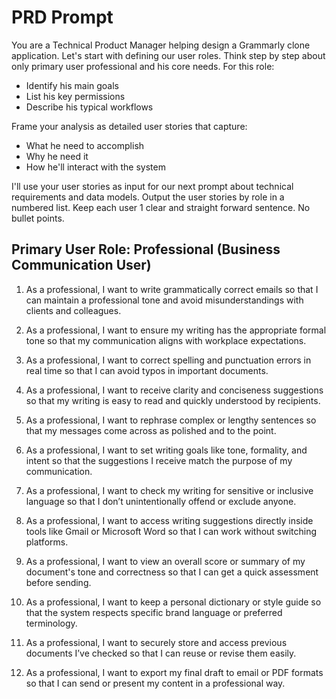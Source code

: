 # PRD Prompt

You are a Technical Product Manager helping design a Grammarly clone application. Let's start with defining our user roles.
Think step by step about only primary user professional and his core needs. For this role:

- Identify his main goals
- List his key permissions
- Describe his typical workflows

Frame your analysis as detailed user stories that capture:

- What he need to accomplish
- Why he need it
- How he'll interact with the system

I'll use your user stories as input for our next prompt about technical requirements and data models. Output the user stories by role in a numbered list. Keep each user 1 clear and straight forward sentence. No bullet points. 

## Primary User Role: Professional (Business Communication User)

1. As a professional, I want to write grammatically correct emails so that I can maintain a professional tone and avoid misunderstandings with clients and colleagues.

2. As a professional, I want to ensure my writing has the appropriate formal tone so that my communication aligns with workplace expectations.

3. As a professional, I want to correct spelling and punctuation errors in real time so that I can avoid typos in important documents.

4. As a professional, I want to receive clarity and conciseness suggestions so that my writing is easy to read and quickly understood by recipients.

5. As a professional, I want to rephrase complex or lengthy sentences so that my messages come across as polished and to the point.

6. As a professional, I want to set writing goals like tone, formality, and intent so that the suggestions I receive match the purpose of my communication.

7. As a professional, I want to check my writing for sensitive or inclusive language so that I don’t unintentionally offend or exclude anyone.

8. As a professional, I want to access writing suggestions directly inside tools like Gmail or Microsoft Word so that I can work without switching platforms.

9. As a professional, I want to view an overall score or summary of my document's tone and correctness so that I can get a quick assessment before sending.

10. As a professional, I want to keep a personal dictionary or style guide so that the system respects specific brand language or preferred terminology.

11. As a professional, I want to securely store and access previous documents I’ve checked so that I can reuse or revise them easily.

12. As a professional, I want to export my final draft to email or PDF formats so that I can send or present my content in a professional way.
